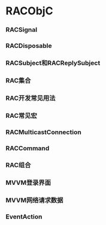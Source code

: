 # RACObjC

### RACSignal

### RACDisposable

### RACSubject和RACReplySubject

### RAC集合

### RAC开发常见用法

### RAC常见宏

### RACMulticastConnection

### RACCommand

### RAC组合

### MVVM登录界面

### MVVM网络请求数据

### EventAction

